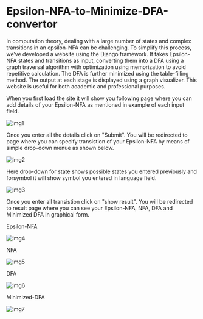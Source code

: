 # Epsilon-NFA-to-Minimize-DFA-convertor

In computation theory, dealing with a large number of states and complex transitions in an epsilon-NFA can be challenging. To simplify this
process, we’ve developed a website using the Django framework. It takes Epsilon-NFA states and transitions as input, converting them into a DFA using a graph traversal algorithm with optimization using memorization to avoid repetitive calculation. The DFA is further minimized using the table-filling method. The output at each stage is displayed using a graph visualizer. This website is useful for both academic and professional purposes.

When you first load the site it will show you following page where you can add details of your Epsilon-NFA as mentioned in example of each input field.

![img1](https://github.com/user-attachments/assets/b741c7bc-7356-4aae-8407-042726a25e98)


Once you enter all the details click on "Submit".  You will be redirected to page where you can specify transistion of your Epsilon-NFA by means of simple drop-down menue as shown below.

![img2](https://github.com/user-attachments/assets/8b6e69de-8be9-4b61-8e64-ed36114e9cad)


Here drop-down for state shows possible states you entered previously and forsymbol it will show symbol you entered in language field.

![img3](https://github.com/user-attachments/assets/37d093f5-be95-42e6-abb8-57b9ea7c8080)


Once you enter all transistion click on "show result". You will be redirected to result page where you can see your Epsilon-NFA, NFA, DFA and Minimized DFA in graphical form.

Epsilon-NFA

![img4](https://github.com/user-attachments/assets/a80b0e54-3312-4d55-ad07-e54c64b8985b)


NFA

![img5](https://github.com/user-attachments/assets/dafbaedd-b2f6-4ab2-bde4-28967b15037f)


DFA

![img6](https://github.com/user-attachments/assets/712b088c-6d35-4acc-87b4-72c7bb237290)


Minimized-DFA

![img7](https://github.com/user-attachments/assets/69e52a6b-1c2d-4b34-aab4-133b931e1fca)
